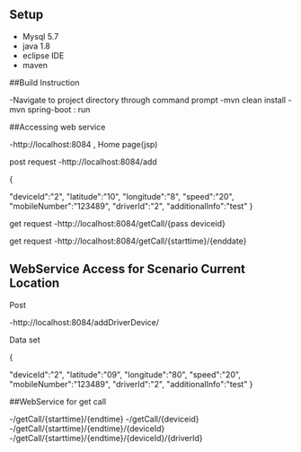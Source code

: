 ## Setup
-  Mysql 5.7
-  java 1.8
-  eclipse IDE
-  maven


##Build Instruction

-Navigate to project directory through command prompt
-mvn clean install
-mvn spring-boot : run


##Accessing web service


-http://localhost:8084 , Home page(jsp)


post request
-http://localhost:8084/add

{
 
 "deviceId":"2",
  "latitude":"10",
  "longitude":"8",
  "speed":"20",
  "mobileNumber":"123489",
  "driverId":"2",
  "additionalInfo":"test"
}

get request
-http://localhost:8084/getCall/{pass deviceid}

get request
-http://localhost:8084/getCall/{starttime}/{enddate}


## WebService Access for Scenario Current Location 

Post

-http://localhost:8084/addDriverDevice/

Data set

{
 
 "deviceId":"2",
  "latitude":"09",
  "longitude":"80",
  "speed":"20",
  "mobileNumber":"123489",
  "driverId":"2",
  "additionalInfo":"test"
}

##WebService for get call

-/getCall/{starttime}/{endtime}
-/getCall/{deviceid}
-/getCall/{starttime}/{endtime}/{deviceId}
-/getCall/{starttime}/{endtime}/{deviceId}/{driverId}


